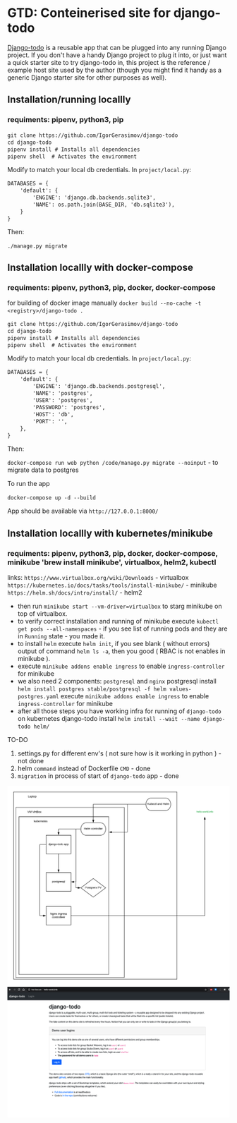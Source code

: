 # GTD: Conteinerised site for django-todo

[Django-todo](https://github.com/shacker/django-todo) is a reusable app that can be plugged into any running Django
project. If you don't have a handy Django project to plug it into, or just want a quick starter site to try django-todo
in, this project is the reference / example host site used by the author (though you might find it handy as a generic
Django starter site for other purposes as well).

## Installation/running locallly 
### requiments: pipenv, python3, pip


```
git clone https://github.com/IgorGerasimov/django-todo
cd django-todo
pipenv install # Installs all dependencies
pipenv shell  # Activates the environment
```

Modify to match your local db credentials. In `project/local.py`:

```
DATABASES = {
    'default': {
        'ENGINE': 'django.db.backends.sqlite3',
        'NAME': os.path.join(BASE_DIR, 'db.sqlite3'),
    }
}
```

Then:

`./manage.py migrate`




## Installation locallly with docker-compose
### requiments: pipenv, python3, pip, docker, docker-compose

for building of docker image manually `docker build --no-cache -t <registry>/django-todo .`


```
git clone https://github.com/IgorGerasimov/django-todo
cd django-todo
pipenv install # Installs all dependencies
pipenv shell  # Activates the environment
```

Modify to match your local db credentials. In `project/local.py`:

```
DATABASES = {
    'default': {
        'ENGINE': 'django.db.backends.postgresql',
        'NAME': 'postgres',
        'USER': 'postgres',
        'PASSWORD': 'postgres',
        'HOST': 'db',
        'PORT': '',
    },
}
```

Then:

`docker-compose run web python /code/manage.py migrate --noinput` - to migrate data to postgres

To run the app 

`docker-compose up -d --build`

App should be available via `http://127.0.0.1:8000/`



## Installation locallly with kubernetes/minikube
### requiments: pipenv, python3, pip, docker, docker-compose, minikube 'brew install minikube', virtualbox, helm2, kubectl
links:
`https://www.virtualbox.org/wiki/Downloads` - virtualbox
`https://kubernetes.io/docs/tasks/tools/install-minikube/` - minikube
`https://helm.sh/docs/intro/install/` - helm2

- then run `minikube start --vm-driver=virtualbox` to starg minikube on top of virtualbox.
- to verify correct installation and running of minikube execute `kubectl get pods --all-namespaces` - if you see list of running pods and they are in `Running` state - you made it.
- to install `helm` execute `helm init`, if you see blank ( without errors) output of command `helm ls -a`, then you good ( RBAC is not enables in minikube ).
- execute `minikube addons enable ingress` to enable `ingress-controller` for minikube
- we also need 2 components: `postgresql` and `nginx`
   postgresql install `helm install postgres stable/postgresql -f helm values-postgres.yaml`
   execute `minikube addons enable ingress` to enable `ingress-controller` for minikube
- after all those steps you have working infra for running of `django-todo` on kubernetes
   django-todo install `helm install --wait --name django-todo helm/`










TO-DO

1. settings.py for different env's ( not sure how is it working in python ) - not done
2. helm `command` instead of Dockerfile `CMD` - done
3. `migration` in process of start of `django-todo` app - done



![scheme of current setup](/pics/scheme.png)
![working screnshot](/pics/working_screen.png)